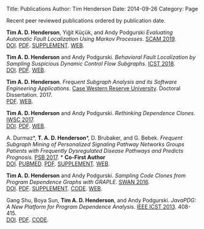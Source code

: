 Title: Publications
Author: Tim Henderson
Date: 2014-09-26
Category: Page

Recent peer reviewed publications ordered by publication date.

**Tim A. D. Henderson**, Yiğit Küçük, and Andy Podgurski
*Evaluating Automatic Fault Localization Using Markov Processes*.  [SCAM 2019](http://www.ieee-scam.org/2019/).
<br/>
[DOI](http://tba).
[PDF]({filename}/pdfs/scam-2019.pdf).
[SUPPLEMENT]({filename}/pdfs/scam-2019-supplement.pdf).
[WEB]({filename}/papers/2019-scam.md).


**Tim A. D. Henderson** and Andy Podgurski.
*Behavioral Fault Localization by Sampling Suspicious Dynamic Control Flow
Subgraphs*.  [ICST 2018](http://www.es.mdh.se/icst2018/).
<br/>
[DOI](https://dx.doi.org/10.1109/ICST.2018.00019).
[PDF]({filename}/pdfs/icst-2018.pdf).
[WEB]({filename}/papers/2018-icst.md).

**Tim A. D. Henderson**. *Frequent Subgraph Analysis and its Software Engineering Applications*.
[Case Western Reserve University](http://case.edu/). Doctoral Dissertation. 2017.
<br/>
[PDF]({filename}/pdfs/dissertation.pdf).
[WEB]({filename}/papers/2017-dissertation.md).

**Tim A. D. Henderson** and Andy Podgurski.
*Rethinking Dependence Clones*.
[IWSC 2017](https://iwsc2017.github.io/).
<br/>
[DOI](https://doi.org/10.1109/IWSC.2017.7880512).
[PDF]({filename}/pdfs/iwsc-2017.pdf).
[WEB]({filename}/papers/2017-iwsc.md).

A. Durmaz\*, **T. A. D. Henderson**\*, D.  Brubaker, and G. Bebek. *Frequent
Subgraph Mining of Personalized Signaling Pathway Networks Groups Patients with
Frequently Dysregulated Disease Pathways and Predicts Prognosis.*
[PSB 2017](http://psb.stanford.edu/).  \* **Co-First Author**
<br/>
[DOI](http://dx.doi.org/10.1142/9789813207813\_0038).
[PUBMED](https://www.ncbi.nlm.nih.gov/pubmed/27896993).
[PDF]({filename}/pdfs/psb-2017.pdf).
[SUPPLEMENT]({filename}/pdfs/psb-2017-supplemental.pdf).
[WEB]({filename}/papers/2017-psb.md).

**Tim A. D. Henderson** and Andy Podgurski. *Sampling Code Clones from Program
Dependence Graphs with GRAPLE*.
[SWAN 2016](http://softwareanalytics.ca/swan16/Home.html).
<br/>
[DOI](https://dx.doi.org/10.1145/2989238.2989241).
[PDF]({filename}/pdfs/swan-2016.pdf).
[SUPPLEMENT]({filename}/pdfs/swan-2016-supplemental.pdf).
[CODE](https://github.com/timtadh/graple).
[WEB]({filename}/papers/2016-swan.md).

Gang Shu, Boya Sun, **Tim A. D. Henderson**, and Andy Podgurski. *JavaPDG: A New
Platform for Program Dependence Analysis*. [IEEE ICST 2013](http://www.icst.lu/). 408-415.
<br/>
[DOI](https://dx.doi.org/10.1109/ICST.2013.57).
[PDF]({filename}/pdfs/javapdg.pdf).
[CODE]({filename}/tars/javapdg.jar).
